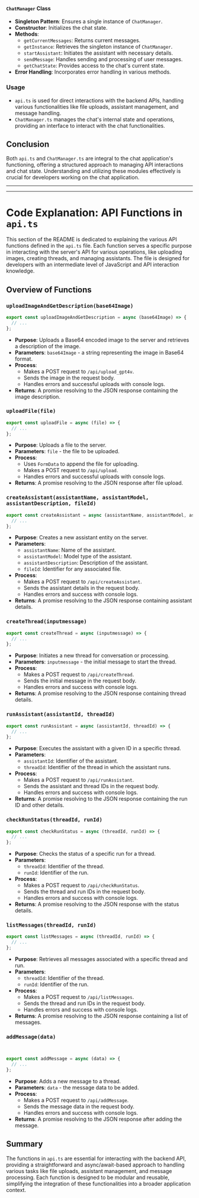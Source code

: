 
#### `ChatManager` Class
- **Singleton Pattern**: Ensures a single instance of `ChatManager`.
- **Constructor**: Initializes the chat state.
- **Methods**:
  - `getCurrentMessages`: Returns current messages.
  - `getInstance`: Retrieves the singleton instance of `ChatManager`.
  - `startAssistant`: Initiates the assistant with necessary details.
  - `sendMessage`: Handles sending and processing of user messages.
  - `getChatState`: Provides access to the chat's current state.
- **Error Handling**: Incorporates error handling in various methods.

### Usage
- `api.ts` is used for direct interactions with the backend APIs, handling various functionalities like file uploads, assistant management, and message handling.
- `ChatManager.ts` manages the chat's internal state and operations, providing an interface to interact with the chat functionalities.

## Conclusion
Both `api.ts` and `ChatManager.ts` are integral to the chat application's functioning, offering a structured approach to managing API interactions and chat state. Understanding and utilizing these modules effectively is crucial for developers working on the chat application.



--------------------------------------------







--------------------------------------------

# Code Explanation: API Functions in `api.ts`

This section of the README is dedicated to explaining the various API functions defined in the `api.ts` file. Each function serves a specific purpose in interacting with the server's API for various operations, like uploading images, creating threads, and managing assistants. The file is designed for developers with an intermediate level of JavaScript and API interaction knowledge.

## Overview of Functions

### `uploadImageAndGetDescription(base64Image)`

```javascript
export const uploadImageAndGetDescription = async (base64Image) => {
  // ...
};
```

- **Purpose**: Uploads a Base64 encoded image to the server and retrieves a description of the image.
- **Parameters**: `base64Image` - a string representing the image in Base64 format.
- **Process**:
  - Makes a POST request to `/api/upload_gpt4v`.
  - Sends the image in the request body.
  - Handles errors and successful uploads with console logs.
- **Returns**: A promise resolving to the JSON response containing the image description.

### `uploadFile(file)`

```javascript
export const uploadFile = async (file) => {
  // ...
};
```

- **Purpose**: Uploads a file to the server.
- **Parameters**: `file` - the file to be uploaded.
- **Process**:
  - Uses `FormData` to append the file for uploading.
  - Makes a POST request to `/api/upload`.
  - Handles errors and successful uploads with console logs.
- **Returns**: A promise resolving to the JSON response after file upload.

### `createAssistant(assistantName, assistantModel, assistantDescription, fileId)`

```javascript
export const createAssistant = async (assistantName, assistantModel, assistantDescription, fileId) => {
  // ...
};
```

- **Purpose**: Creates a new assistant entity on the server.
- **Parameters**:
  - `assistantName`: Name of the assistant.
  - `assistantModel`: Model type of the assistant.
  - `assistantDescription`: Description of the assistant.
  - `fileId`: Identifier for any associated file.
- **Process**:
  - Makes a POST request to `/api/createAssistant`.
  - Sends the assistant details in the request body.
  - Handles errors and success with console logs.
- **Returns**: A promise resolving to the JSON response containing assistant details.

### `createThread(inputmessage)`

```javascript
export const createThread = async (inputmessage) => {
  // ...
};
```

- **Purpose**: Initiates a new thread for conversation or processing.
- **Parameters**: `inputmessage` - the initial message to start the thread.
- **Process**:
  - Makes a POST request to `/api/createThread`.
  - Sends the initial message in the request body.
  - Handles errors and success with console logs.
- **Returns**: A promise resolving to the JSON response containing thread details.

### `runAssistant(assistantId, threadId)`

```javascript
export const runAssistant = async (assistantId, threadId) => {
  // ...
};
```

- **Purpose**: Executes the assistant with a given ID in a specific thread.
- **Parameters**:
  - `assistantId`: Identifier of the assistant.
  - `threadId`: Identifier of the thread in which the assistant runs.
- **Process**:
  - Makes a POST request to `/api/runAssistant`.
  - Sends the assistant and thread IDs in the request body.
  - Handles errors and success with console logs.
- **Returns**: A promise resolving to the JSON response containing the run ID and other details.

### `checkRunStatus(threadId, runId)`

```javascript
export const checkRunStatus = async (threadId, runId) => {
  // ...
};
```

- **Purpose**: Checks the status of a specific run for a thread.
- **Parameters**:
  - `threadId`: Identifier of the thread.
  - `runId`: Identifier of the run.
- **Process**:
  - Makes a POST request to `/api/checkRunStatus`.
  - Sends the thread and run IDs in the request body.
  - Handles errors and success with console logs.
- **Returns**: A promise resolving to the JSON response with the status details.

### `listMessages(threadId, runId)`

```javascript
export const listMessages = async (threadId, runId) => {
  // ...
};
```

- **Purpose**: Retrieves all messages associated with a specific thread and run.
- **Parameters**:
  - `threadId`: Identifier of the thread.
  - `runId`: Identifier of the run.
- **Process**:
  - Makes a POST request to `/api/listMessages`.
  - Sends the thread and run IDs in the request body.
  - Handles errors and success with console logs.
- **Returns**: A promise resolving to the JSON response containing a list of messages.

### `addMessage(data)`

```javascript


export const addMessage = async (data) => {
  // ...
};
```

- **Purpose**: Adds a new message to a thread.
- **Parameters**: `data` - the message data to be added.
- **Process**:
  - Makes a POST request to `/api/addMessage`.
  - Sends the message data in the request body.
  - Handles errors and success with console logs.
- **Returns**: A promise resolving to the JSON response after adding the message.

## Summary

The functions in `api.ts` are essential for interacting with the backend API, providing a straightforward and async/await-based approach to handling various tasks like file uploads, assistant management, and message processing. Each function is designed to be modular and reusable, simplifying the integration of these functionalities into a broader application context.








